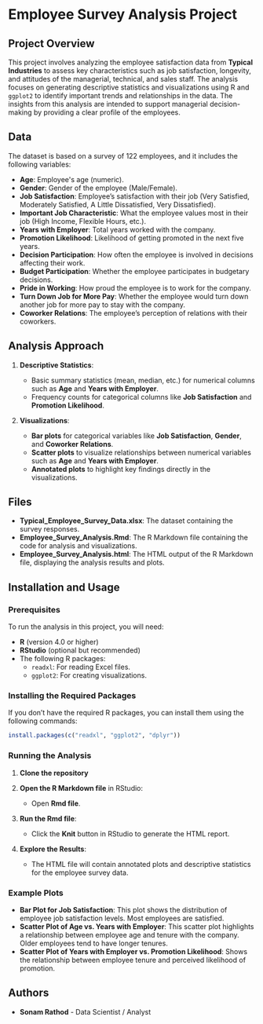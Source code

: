 
# Employee Survey Analysis Project

## Project Overview

This project involves analyzing the employee satisfaction data from **Typical Industries** to assess key characteristics such as job satisfaction, longevity, and attitudes of the managerial, technical, and sales staff. The analysis focuses on generating descriptive statistics and visualizations using R and `ggplot2` to identify important trends and relationships in the data. The insights from this analysis are intended to support managerial decision-making by providing a clear profile of the employees.

## Data

The dataset is based on a survey of 122 employees, and it includes the following variables:
- **Age**: Employee's age (numeric).
- **Gender**: Gender of the employee (Male/Female).
- **Job Satisfaction**: Employee’s satisfaction with their job (Very Satisfied, Moderately Satisfied, A Little Dissatisfied, Very Dissatisfied).
- **Important Job Characteristic**: What the employee values most in their job (High Income, Flexible Hours, etc.).
- **Years with Employer**: Total years worked with the company.
- **Promotion Likelihood**: Likelihood of getting promoted in the next five years.
- **Decision Participation**: How often the employee is involved in decisions affecting their work.
- **Budget Participation**: Whether the employee participates in budgetary decisions.
- **Pride in Working**: How proud the employee is to work for the company.
- **Turn Down Job for More Pay**: Whether the employee would turn down another job for more pay to stay with the company.
- **Coworker Relations**: The employee’s perception of relations with their coworkers.

## Analysis Approach

1. **Descriptive Statistics**: 
   - Basic summary statistics (mean, median, etc.) for numerical columns such as **Age** and **Years with Employer**.
   - Frequency counts for categorical columns like **Job Satisfaction** and **Promotion Likelihood**.

2. **Visualizations**:
   - **Bar plots** for categorical variables like **Job Satisfaction**, **Gender**, and **Coworker Relations**.
   - **Scatter plots** to visualize relationships between numerical variables such as **Age** and **Years with Employer**.
   - **Annotated plots** to highlight key findings directly in the visualizations.

## Files

- **Typical_Employee_Survey_Data.xlsx**: The dataset containing the survey responses.
- **Employee_Survey_Analysis.Rmd**: The R Markdown file containing the code for analysis and visualizations.
- **Employee_Survey_Analysis.html**: The HTML output of the R Markdown file, displaying the analysis results and plots.

## Installation and Usage

### Prerequisites

To run the analysis in this project, you will need:
- **R** (version 4.0 or higher)
- **RStudio** (optional but recommended)
- The following R packages:
  - `readxl`: For reading Excel files.
  - `ggplot2`: For creating visualizations.

### Installing the Required Packages

If you don’t have the required R packages, you can install them using the following commands:

```r
install.packages(c("readxl", "ggplot2", "dplyr"))
```

### Running the Analysis

1. **Clone the repository** 

2. **Open the R Markdown file** in RStudio:
   - Open **Rmd file**.

3. **Run the Rmd file**:
   - Click the **Knit** button in RStudio to generate the HTML report.

4. **Explore the Results**:
   - The HTML file will contain annotated plots and descriptive statistics for the employee survey data.

### Example Plots

- **Bar Plot for Job Satisfaction**: This plot shows the distribution of employee job satisfaction levels. Most employees are satisfied.
- **Scatter Plot of Age vs. Years with Employer**: This scatter plot highlights a relationship between employee age and tenure with the company. Older employees tend to have longer tenures.
- **Scatter Plot of Years with Employer vs. Promotion Likelihood**: Shows the relationship between employee tenure and perceived likelihood of promotion.

## Authors

- **Sonam Rathod** - Data Scientist / Analyst

